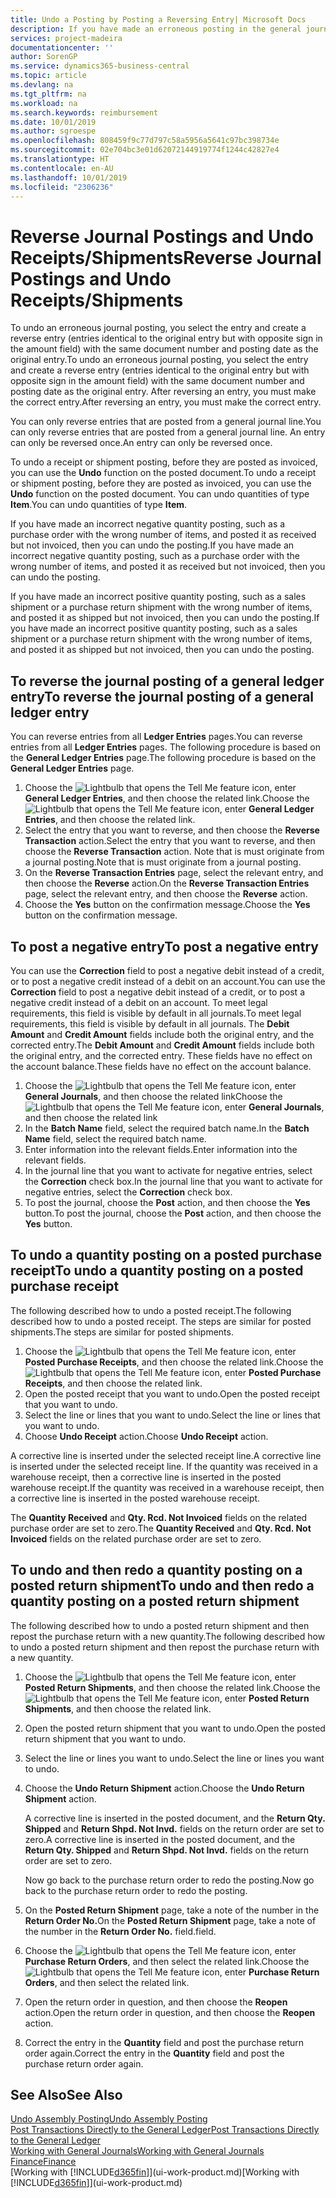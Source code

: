 ```yaml
---
title: Undo a Posting by Posting a Reversing Entry| Microsoft Docs
description: If you have made an erroneous posting in the general journal, then you can use the Reverse Transaction function to undo the posting with a correct audit trail.
services: project-madeira
documentationcenter: ''
author: SorenGP
ms.service: dynamics365-business-central
ms.topic: article
ms.devlang: na
ms.tgt_pltfrm: na
ms.workload: na
ms.search.keywords: reimbursement
ms.date: 10/01/2019
ms.author: sgroespe
ms.openlocfilehash: 808459f9c77d797c58a5956a5641c97bc398734e
ms.sourcegitcommit: 02e704bc3e01d62072144919774f1244c42827e4
ms.translationtype: HT
ms.contentlocale: en-AU
ms.lasthandoff: 10/01/2019
ms.locfileid: "2306236"
---
```

# <a name="reverse-journal-postings-and-undo-receiptsshipments"></a><span data-ttu-id="25162-103">Reverse Journal Postings and Undo Receipts/Shipments</span><span class="sxs-lookup"><span data-stu-id="25162-103">Reverse Journal Postings and Undo Receipts/Shipments</span></span>
<span data-ttu-id="25162-104">To undo an erroneous journal posting, you select the entry and create a reverse entry (entries identical to the original entry but with opposite sign in the amount field) with the same document number and posting date as the original entry.</span><span class="sxs-lookup"><span data-stu-id="25162-104">To undo an erroneous journal posting, you select the entry and create a reverse entry (entries identical to the original entry but with opposite sign in the amount field) with the same document number and posting date as the original entry.</span></span> <span data-ttu-id="25162-105">After reversing an entry, you must make the correct entry.</span><span class="sxs-lookup"><span data-stu-id="25162-105">After reversing an entry, you must make the correct entry.</span></span>

<span data-ttu-id="25162-106">You can only reverse entries that are posted from a general journal line.</span><span class="sxs-lookup"><span data-stu-id="25162-106">You can only reverse entries that are posted from a general journal line.</span></span> <span data-ttu-id="25162-107">An entry can only be reversed once.</span><span class="sxs-lookup"><span data-stu-id="25162-107">An entry can only be reversed once.</span></span>

<span data-ttu-id="25162-108">To undo a receipt or shipment posting, before they are posted as invoiced, you can use the **Undo** function on the posted document.</span><span class="sxs-lookup"><span data-stu-id="25162-108">To undo a receipt or shipment posting, before they are posted as invoiced, you can use the **Undo** function on the posted document.</span></span> <span data-ttu-id="25162-109">You can undo quantities of type **Item**.</span><span class="sxs-lookup"><span data-stu-id="25162-109">You can undo quantities of type **Item**.</span></span>

<span data-ttu-id="25162-110">If you have made an incorrect negative quantity posting, such as a purchase order with the wrong number of items, and posted it as received but not invoiced, then you can undo the posting.</span><span class="sxs-lookup"><span data-stu-id="25162-110">If you have made an incorrect negative quantity posting, such as a purchase order with the wrong number of items, and posted it as received but not invoiced, then you can undo the posting.</span></span>

<span data-ttu-id="25162-111">If you have made an incorrect positive quantity posting, such as a sales shipment or a purchase return shipment with the wrong number of items, and posted it as shipped but not invoiced, then you can undo the posting.</span><span class="sxs-lookup"><span data-stu-id="25162-111">If you have made an incorrect positive quantity posting, such as a sales shipment or a purchase return shipment with the wrong number of items, and posted it as shipped but not invoiced, then you can undo the posting.</span></span>   

## <a name="to-reverse-the-journal-posting-of-a-general-ledger-entry"></a><span data-ttu-id="25162-112">To reverse the journal posting of a general ledger entry</span><span class="sxs-lookup"><span data-stu-id="25162-112">To reverse the journal posting of a general ledger entry</span></span>
<span data-ttu-id="25162-113">You can reverse entries from all **Ledger Entries** pages.</span><span class="sxs-lookup"><span data-stu-id="25162-113">You can reverse entries from all **Ledger Entries** pages.</span></span> <span data-ttu-id="25162-114">The following procedure is based on the **General Ledger Entries** page.</span><span class="sxs-lookup"><span data-stu-id="25162-114">The following procedure is based on the **General Ledger Entries** page.</span></span>
1. <span data-ttu-id="25162-115">Choose the ![Lightbulb that opens the Tell Me feature](media/ui-search/search_small.png "Tell me what you want to do") icon, enter **General Ledger Entries**, and then choose the related link.</span><span class="sxs-lookup"><span data-stu-id="25162-115">Choose the ![Lightbulb that opens the Tell Me feature](media/ui-search/search_small.png "Tell me what you want to do") icon, enter **General Ledger Entries**, and then choose the related link.</span></span>
2. <span data-ttu-id="25162-116">Select the entry that you want to reverse, and then choose the **Reverse Transaction** action.</span><span class="sxs-lookup"><span data-stu-id="25162-116">Select the entry that you want to reverse, and then choose the **Reverse Transaction** action.</span></span> <span data-ttu-id="25162-117">Note that is must originate from a journal posting.</span><span class="sxs-lookup"><span data-stu-id="25162-117">Note that is must originate from a journal posting.</span></span>
3. <span data-ttu-id="25162-118">On the **Reverse Transaction Entries** page, select the relevant entry, and then choose the **Reverse** action.</span><span class="sxs-lookup"><span data-stu-id="25162-118">On the **Reverse Transaction Entries** page, select the relevant entry, and then choose the **Reverse** action.</span></span>
4. <span data-ttu-id="25162-119">Choose the **Yes** button on the confirmation message.</span><span class="sxs-lookup"><span data-stu-id="25162-119">Choose the **Yes** button on the confirmation message.</span></span>

## <a name="to-post-a-negative-entry"></a><span data-ttu-id="25162-120">To post a negative entry</span><span class="sxs-lookup"><span data-stu-id="25162-120">To post a negative entry</span></span>  
<span data-ttu-id="25162-121">You can use the **Correction** field to post a negative debit instead of a credit, or to post a negative credit instead of a debit on an account.</span><span class="sxs-lookup"><span data-stu-id="25162-121">You can use the **Correction** field to post a negative debit instead of a credit, or to post a negative credit instead of a debit on an account.</span></span> <span data-ttu-id="25162-122">To meet legal requirements, this field is visible by default in all journals.</span><span class="sxs-lookup"><span data-stu-id="25162-122">To meet legal requirements, this field is visible by default in all journals.</span></span> <span data-ttu-id="25162-123">The **Debit Amount** and **Credit Amount** fields include both the original entry, and the corrected entry.</span><span class="sxs-lookup"><span data-stu-id="25162-123">The **Debit Amount** and **Credit Amount** fields include both the original entry, and the corrected entry.</span></span> <span data-ttu-id="25162-124">These fields have no effect on the account balance.</span><span class="sxs-lookup"><span data-stu-id="25162-124">These fields have no effect on the account balance.</span></span>  

1.  <span data-ttu-id="25162-125">Choose the ![Lightbulb that opens the Tell Me feature](media/ui-search/search_small.png "Tell me what you want to do") icon, enter **General Journals**, and then choose the related link</span><span class="sxs-lookup"><span data-stu-id="25162-125">Choose the ![Lightbulb that opens the Tell Me feature](media/ui-search/search_small.png "Tell me what you want to do") icon, enter **General Journals**, and then choose the related link</span></span>  
2.  <span data-ttu-id="25162-126">In the **Batch Name** field, select the required batch name.</span><span class="sxs-lookup"><span data-stu-id="25162-126">In the **Batch Name** field, select the required batch name.</span></span>  
3.  <span data-ttu-id="25162-127">Enter information into the relevant fields.</span><span class="sxs-lookup"><span data-stu-id="25162-127">Enter information into the relevant fields.</span></span>  
4.  <span data-ttu-id="25162-128">In the journal line that you want to activate for negative entries, select the **Correction** check box.</span><span class="sxs-lookup"><span data-stu-id="25162-128">In the journal line that you want to activate for negative entries, select the **Correction** check box.</span></span>  
5.  <span data-ttu-id="25162-129">To post the journal, choose the **Post** action, and then choose the **Yes** button.</span><span class="sxs-lookup"><span data-stu-id="25162-129">To post the journal, choose the **Post** action, and then choose the **Yes** button.</span></span>

## <a name="to-undo-a-quantity-posting-on-a-posted-purchase-receipt"></a><span data-ttu-id="25162-130">To undo a quantity posting on a posted purchase receipt</span><span class="sxs-lookup"><span data-stu-id="25162-130">To undo a quantity posting on a posted purchase receipt</span></span>  
<span data-ttu-id="25162-131">The following described how to undo a posted receipt.</span><span class="sxs-lookup"><span data-stu-id="25162-131">The following described how to undo a posted receipt.</span></span> <span data-ttu-id="25162-132">The steps are similar for posted shipments.</span><span class="sxs-lookup"><span data-stu-id="25162-132">The steps are similar for posted shipments.</span></span>

1.  <span data-ttu-id="25162-133">Choose the ![Lightbulb that opens the Tell Me feature](media/ui-search/search_small.png "Tell me what you want to do") icon, enter **Posted Purchase Receipts**, and then choose the related link.</span><span class="sxs-lookup"><span data-stu-id="25162-133">Choose the ![Lightbulb that opens the Tell Me feature](media/ui-search/search_small.png "Tell me what you want to do") icon, enter **Posted Purchase Receipts**, and then choose the related link.</span></span>  
2.  <span data-ttu-id="25162-134">Open the posted receipt that you want to undo.</span><span class="sxs-lookup"><span data-stu-id="25162-134">Open the posted receipt that you want to undo.</span></span>  
3.  <span data-ttu-id="25162-135">Select the line or lines that you want to undo.</span><span class="sxs-lookup"><span data-stu-id="25162-135">Select the line or lines that you want to undo.</span></span>  
4.  <span data-ttu-id="25162-136">Choose **Undo Receipt** action.</span><span class="sxs-lookup"><span data-stu-id="25162-136">Choose **Undo Receipt** action.</span></span>

<span data-ttu-id="25162-137">A corrective line is inserted under the selected receipt line.</span><span class="sxs-lookup"><span data-stu-id="25162-137">A corrective line is inserted under the selected receipt line.</span></span> <span data-ttu-id="25162-138">If the quantity was received in a warehouse receipt, then a corrective line is inserted in the posted warehouse receipt.</span><span class="sxs-lookup"><span data-stu-id="25162-138">If the quantity was received in a warehouse receipt, then a corrective line is inserted in the posted warehouse receipt.</span></span>  

<span data-ttu-id="25162-139">The **Quantity Received** and **Qty. Rcd. Not Invoiced** fields on the related purchase order are set to zero.</span><span class="sxs-lookup"><span data-stu-id="25162-139">The **Quantity Received** and **Qty. Rcd. Not Invoiced** fields on the related purchase order are set to zero.</span></span>

## <a name="to-undo-and-then-redo-a-quantity-posting-on-a-posted-return-shipment"></a><span data-ttu-id="25162-140">To undo and then redo a quantity posting on a posted return shipment</span><span class="sxs-lookup"><span data-stu-id="25162-140">To undo and then redo a quantity posting on a posted return shipment</span></span>
<span data-ttu-id="25162-141">The following described how to undo a posted return shipment and then repost the purchase return with a new quantity.</span><span class="sxs-lookup"><span data-stu-id="25162-141">The following described how to undo a posted return shipment and then repost the purchase return with a new quantity.</span></span>

1.  <span data-ttu-id="25162-142">Choose the ![Lightbulb that opens the Tell Me feature](media/ui-search/search_small.png "Tell me what you want to do") icon, enter **Posted Return Shipments**, and then choose the related link.</span><span class="sxs-lookup"><span data-stu-id="25162-142">Choose the ![Lightbulb that opens the Tell Me feature](media/ui-search/search_small.png "Tell me what you want to do") icon, enter **Posted Return Shipments**, and then choose the related link.</span></span>  
2.  <span data-ttu-id="25162-143">Open the posted return shipment that you want to undo.</span><span class="sxs-lookup"><span data-stu-id="25162-143">Open the posted return shipment that you want to undo.</span></span>
3. <span data-ttu-id="25162-144">Select the line or lines you want to undo.</span><span class="sxs-lookup"><span data-stu-id="25162-144">Select the line or lines you want to undo.</span></span>  

4.  <span data-ttu-id="25162-145">Choose the **Undo Return Shipment** action.</span><span class="sxs-lookup"><span data-stu-id="25162-145">Choose the **Undo Return Shipment** action.</span></span>  

    <span data-ttu-id="25162-146">A corrective line is inserted in the posted document, and the **Return Qty. Shipped** and **Return Shpd. Not Invd.** fields on the return order are set to zero.</span><span class="sxs-lookup"><span data-stu-id="25162-146">A corrective line is inserted in the posted document, and the **Return Qty. Shipped** and **Return Shpd. Not Invd.** fields on the return order are set to zero.</span></span>  

    <span data-ttu-id="25162-147">Now go back to the purchase return order to redo the posting.</span><span class="sxs-lookup"><span data-stu-id="25162-147">Now go back to the purchase return order to redo the posting.</span></span>  

5.  <span data-ttu-id="25162-148">On the **Posted Return Shipment** page, take a note of the number in the **Return Order No.**</span><span class="sxs-lookup"><span data-stu-id="25162-148">On the **Posted Return Shipment** page, take a note of the number in the **Return Order No.**</span></span> <span data-ttu-id="25162-149">field.</span><span class="sxs-lookup"><span data-stu-id="25162-149">field.</span></span>  
6.  <span data-ttu-id="25162-150">Choose the ![Lightbulb that opens the Tell Me feature](media/ui-search/search_small.png "Tell me what you want to do") icon, enter **Purchase Return Orders**, and then select the related link.</span><span class="sxs-lookup"><span data-stu-id="25162-150">Choose the ![Lightbulb that opens the Tell Me feature](media/ui-search/search_small.png "Tell me what you want to do") icon, enter **Purchase Return Orders**, and then select the related link.</span></span>  
7.  <span data-ttu-id="25162-151">Open the return order in question, and then choose the **Reopen** action.</span><span class="sxs-lookup"><span data-stu-id="25162-151">Open the return order in question, and then choose the **Reopen** action.</span></span>  
8.  <span data-ttu-id="25162-152">Correct the entry in the **Quantity** field and post the purchase return order again.</span><span class="sxs-lookup"><span data-stu-id="25162-152">Correct the entry in the **Quantity** field and post the purchase return order again.</span></span>  

## <a name="see-also"></a><span data-ttu-id="25162-153">See Also</span><span class="sxs-lookup"><span data-stu-id="25162-153">See Also</span></span>
[<span data-ttu-id="25162-154">Undo Assembly Posting</span><span class="sxs-lookup"><span data-stu-id="25162-154">Undo Assembly Posting</span></span>](assembly-how-to-undo-assembly-posting.md)  
[<span data-ttu-id="25162-155">Post Transactions Directly to the General Ledger</span><span class="sxs-lookup"><span data-stu-id="25162-155">Post Transactions Directly to the General Ledger</span></span>](finance-how-post-transactions-directly.md)  
[<span data-ttu-id="25162-156">Working with General Journals</span><span class="sxs-lookup"><span data-stu-id="25162-156">Working with General Journals</span></span>](ui-work-general-journals.md)  
[<span data-ttu-id="25162-157">Finance</span><span class="sxs-lookup"><span data-stu-id="25162-157">Finance</span></span>](finance.md)  
<span data-ttu-id="25162-158">[Working with [!INCLUDE[d365fin](includes/d365fin_md.md)]](ui-work-product.md)</span><span class="sxs-lookup"><span data-stu-id="25162-158">[Working with [!INCLUDE[d365fin](includes/d365fin_md.md)]](ui-work-product.md)</span></span>  
